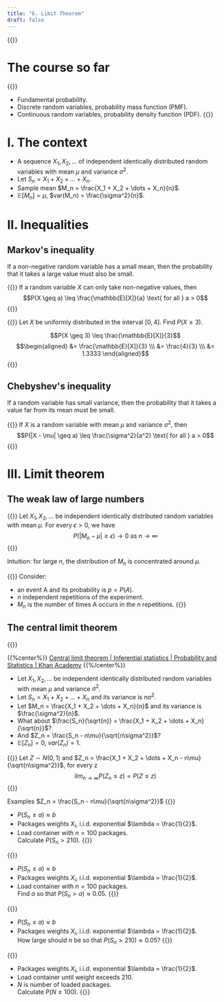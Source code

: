 ```yaml
---
title: "6. Limit Theorem"
draft: false
---
```


{{<toc>}}

# The course so far
{{<hint type="note" title="What we have learnt?">}}
- Fundamental probability.
- Discrete random variables, probability mass function (PMF).
- Continuous random variables, probability density function (PDF).
{{</hint>}}

# I. The context
- A sequence $X_1, X_2, \dots$ of <c-red> independent identically distributed </c-red> random variables with mean $\mu$ and variance $\sigma^2$.
- Let $S_n = X_1 + X_2 + \dots + X_n$.
- Sample mean $M_n = \frac{X_1 + X_2 + \dots + X_n}{n}$.
- $\mathbb{E}[M_n] = \mu$, $var(M_n) = \frac{\sigma^2}{n}$.

# II. Inequalities
## Markov's inequality
If a <c-red> non-negative </c-red> random variable has a small mean, then the probability that it takes a large value must also be small.

{{<hint type="important" title="Markov's inequality">}}
If a random variable $X$ can only take non-negative values, then
$$P(X \geq a) \leq \frac{\mathbb{E}[X]}{a} \text{ for all } a > 0$$
{{</hint>}}

{{<hint type="note" title="Example">}}
Let $X$ be uniformly distributed in the interval $[0, 4]$. Find $P(X \geq 3)$.

$$P(X \geq 3) \leq \frac{\mathbb{E}[X]}{3}$$
$$\begin{aligned}
&= \frac{\mathbb{E}[X]}{3} \\\
&= \frac{4}{3} \\\
&= 1.3333
\end{aligned}$$
{{</hint>}}

## Chebyshev's inequality
If a random variable has small variance, then the probability that it takes a value <c-red> far from its mean </c-red> must be small.

{{<hint type="important" title="Chebyshev's inequality">}}
If $X$ is a random variable with mean $\mu$ and variance $\sigma^2$, then
$$P(|X - \mu| \geq a) \leq \frac{\sigma^2}{a^2} \text{ for all } a > 0$$
{{</hint>}}

# III. Limit theorem
## The weak law of large numbers
{{<hint type="important" title="Definition">}}
Let $X_1, X_2, \dots$ be <c-red> independent identically distributed </c-red> random variables with mean $\mu$. For every $\epsilon > 0$, we have
$$P(|M_n - \mu| \geq \epsilon) \to 0 \text{ as } n \to \infty$$
{{</hint>}}

Intuition: for large $n$, the distribution of $M_n$ is concentrated around $\mu$.

{{<hint type="note" title="Probabilities and frequencies">}}
Consider:
- an event A and its probability is $p = P(A)$.
- $n$ independent repetitions of the experiment.
- $M_n$ is the number of times A occurs in the $n$ repetitions.
{{</hint>}}

## The central limit theorem

{{<plyr repo="https://cdn.jsdelivr.net/gh/unilec/central_limit_theorem">}}

{{%center%}}
[Central limit theorem | Inferential statistics | Probability and Statistics | Khan Academy](https://www.youtube.com/watch?v=JNm3M9cqWyc)
{{%/center%}}

- Let $X_1, X_2, \dots$ be <c-red> independent identically distributed </c-red> random variables with mean $\mu$ and variance $\sigma^2$.
- Let $S_n = X_1 + X_2 + \dots + X_n$ and its variance is $n\sigma^2$.
- Let $M_n = \frac{X_1 + X_2 + \dots + X_n}{n}$ and its variance is $\frac{\sigma^2}{n}$.
- What about $\frac{S_n}{\sqrt{n}} = \frac{X_1 + X_2 + \dots + X_n}{\sqrt{n}}$?
- And $Z_n = \frac{S_n - n\mu}{\sqrt{n\sigma^2}}$?
- $\mathbb{E}[Z_n] = 0$, $var(Z_n) = 1$.

{{<hint type="important" title="Definition">}}
Let $Z \sim N(0, 1)$ and $Z_n = \frac{X_1 + X_2 + \dots + X_n - n\mu}{\sqrt{n\sigma^2}}$, for every z
$$lim_{n \to \infty} P(Z_n \leq z) = P(Z \leq z)$$
{{</hint>}}


Examples $Z_n = \frac{S_n - n\mu}{\sqrt{n\sigma^2}}$
{{<hint type="note" title="Example 1">}}
- $P(S_n \leq a) \approx b$
- Packages weights $X_i$, i.i.d. exponential $\lambda = \frac{1}{2}$.
- Load container with $n = 100$ packages.\
Calculate $P(S_n > 210)$.
{{</hint>}}

{{<hint type="note" title="Example 2">}}
- $P(S_n \leq a) \approx b$
- Packages weights $X_i$, i.i.d. exponential $\lambda = \frac{1}{2}$.
- Load container with $n = 100$ packages.\
Find $a$ so that $P(S_n > a) \approx 0.05$.
{{</hint>}}

{{<hint type="note" title="Example 3">}}
- $P(S_n \leq a) \approx b$
- Packages weights $X_i$, i.i.d. exponential $\lambda = \frac{1}{2}$.\
How large should $n$ be so that $P(S_n > 210) \approx 0.05$?
{{</hint>}}

{{<hint type="note" title="Example 4">}}
- Packages weights $X_i$, i.i.d. exponential $\lambda = \frac{1}{2}$.
- Load container until weight exceeds 210.
- $N$ is number of loaded packages.\
Calculate $P(N \geq 100)$.
{{</hint>}}
